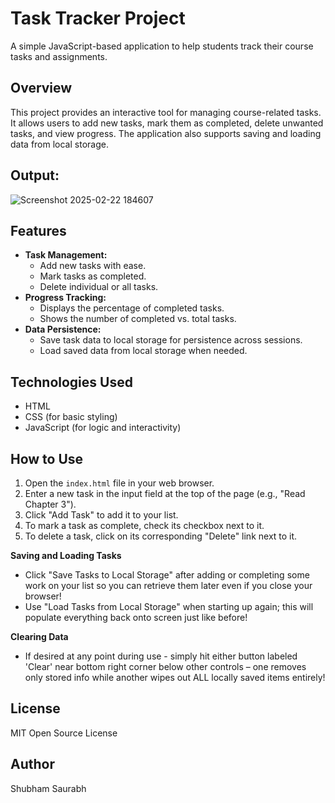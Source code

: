 # Task Tracker Project

A simple JavaScript-based application to help students track their course tasks and assignments.

## Overview

This project provides an interactive tool for managing course-related tasks. It allows users to add new tasks, mark them as completed, delete unwanted tasks, and view progress. The application also supports saving and loading data from local storage.

## Output:

![Screenshot 2025-02-22 184607](https://github.com/user-attachments/assets/5e6dcfc3-7ede-4dfc-b4cc-0787c32259be)

## Features

*   **Task Management:**
    *   Add new tasks with ease.
    *   Mark tasks as completed.
    *   Delete individual or all tasks.
*   **Progress Tracking:**
    *   Displays the percentage of completed tasks.
    *   Shows the number of completed vs. total tasks.
*   **Data Persistence:**
    *   Save task data to local storage for persistence across sessions.
    *   Load saved data from local storage when needed.

## Technologies Used

*   HTML
*   CSS (for basic styling)
*   JavaScript (for logic and interactivity)

## How to Use

1.  Open the `index.html` file in your web browser.
2.  Enter a new task in the input field at the top of the page (e.g., "Read Chapter 3").
3.  Click "Add Task" to add it to your list.
4.  To mark a task as complete, check its checkbox next to it.
5.  To delete a task, click on its corresponding "Delete" link next to it.

**Saving and Loading Tasks**

- Click "Save Tasks to Local Storage" after adding or completing some work on your list so you can retrieve them later even if you close your browser!
- Use "Load Tasks from Local Storage" when starting up again; this will populate everything back onto screen just like before!

**Clearing Data**

- If desired at any point during use - simply hit either button labeled 'Clear' near bottom right corner below other controls – one removes only stored info while another wipes out ALL locally saved items entirely!

## License

MIT Open Source License

## Author

Shubham Saurabh
